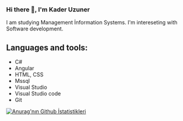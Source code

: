 ### Hi there 👋, I'm Kader Uzuner

I am studying Management İnformation Systems.
I'm intereseting with Software development.

## Languages and tools:
* C#
* Angular
* HTML, CSS
* Mssql
* Visual Studio
* Visual Studio code
* Git

[![Anurag'nın Github İstatistikleri](https://github-readme-stats.vercel.app/api?username=kaderuzuner)](https://github.com/anuraghazra/github-readme-stats)
